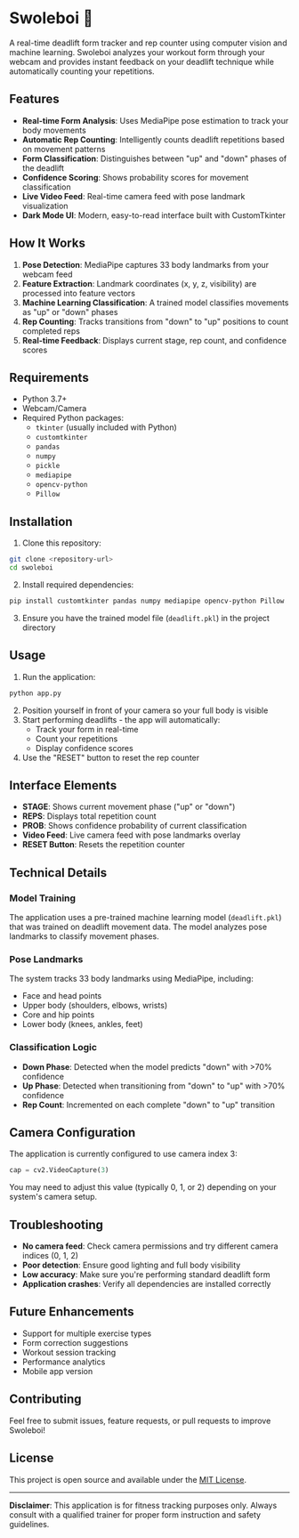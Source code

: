# Swoleboi 💪

A real-time deadlift form tracker and rep counter using computer vision and machine learning. Swoleboi analyzes your workout form through your webcam and provides instant feedback on your deadlift technique while automatically counting your repetitions.

## Features

- **Real-time Form Analysis**: Uses MediaPipe pose estimation to track your body movements
- **Automatic Rep Counting**: Intelligently counts deadlift repetitions based on movement patterns
- **Form Classification**: Distinguishes between "up" and "down" phases of the deadlift
- **Confidence Scoring**: Shows probability scores for movement classification
- **Live Video Feed**: Real-time camera feed with pose landmark visualization
- **Dark Mode UI**: Modern, easy-to-read interface built with CustomTkinter

## How It Works

1. **Pose Detection**: MediaPipe captures 33 body landmarks from your webcam feed
2. **Feature Extraction**: Landmark coordinates (x, y, z, visibility) are processed into feature vectors
3. **Machine Learning Classification**: A trained model classifies movements as "up" or "down" phases
4. **Rep Counting**: Tracks transitions from "down" to "up" positions to count completed reps
5. **Real-time Feedback**: Displays current stage, rep count, and confidence scores

## Requirements

- Python 3.7+
- Webcam/Camera
- Required Python packages:
  - `tkinter` (usually included with Python)
  - `customtkinter`
  - `pandas`
  - `numpy`
  - `pickle`
  - `mediapipe`
  - `opencv-python`
  - `Pillow`

## Installation

1. Clone this repository:
```bash
git clone <repository-url>
cd swoleboi
```

2. Install required dependencies:
```bash
pip install customtkinter pandas numpy mediapipe opencv-python Pillow
```

3. Ensure you have the trained model file (`deadlift.pkl`) in the project directory

## Usage

1. Run the application:
```bash
python app.py
```

2. Position yourself in front of your camera so your full body is visible
3. Start performing deadlifts - the app will automatically:
   - Track your form in real-time
   - Count your repetitions
   - Display confidence scores
4. Use the "RESET" button to reset the rep counter

## Interface Elements

- **STAGE**: Shows current movement phase ("up" or "down")
- **REPS**: Displays total repetition count
- **PROB**: Shows confidence probability of current classification
- **Video Feed**: Live camera feed with pose landmarks overlay
- **RESET Button**: Resets the repetition counter

## Technical Details

### Model Training
The application uses a pre-trained machine learning model (`deadlift.pkl`) that was trained on deadlift movement data. The model analyzes pose landmarks to classify movement phases.

### Pose Landmarks
The system tracks 33 body landmarks using MediaPipe, including:
- Face and head points
- Upper body (shoulders, elbows, wrists)
- Core and hip points
- Lower body (knees, ankles, feet)

### Classification Logic
- **Down Phase**: Detected when the model predicts "down" with >70% confidence
- **Up Phase**: Detected when transitioning from "down" to "up" with >70% confidence
- **Rep Count**: Incremented on each complete "down" to "up" transition

## Camera Configuration

The application is currently configured to use camera index 3:
```python
cap = cv2.VideoCapture(3)
```

You may need to adjust this value (typically 0, 1, or 2) depending on your system's camera setup.

## Troubleshooting

- **No camera feed**: Check camera permissions and try different camera indices (0, 1, 2)
- **Poor detection**: Ensure good lighting and full body visibility
- **Low accuracy**: Make sure you're performing standard deadlift form
- **Application crashes**: Verify all dependencies are installed correctly

## Future Enhancements

- Support for multiple exercise types
- Form correction suggestions
- Workout session tracking
- Performance analytics
- Mobile app version

## Contributing

Feel free to submit issues, feature requests, or pull requests to improve Swoleboi!

## License

This project is open source and available under the [MIT License](LICENSE).

---

**Disclaimer**: This application is for fitness tracking purposes only. Always consult with a qualified trainer for proper form instruction and safety guidelines.